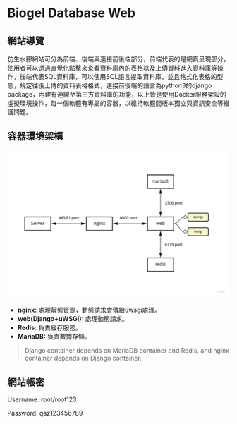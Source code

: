 # Biogel Database Web 
## 網站導覽
仿生水膠網站可分為前端、後端與連接前後端部分，前端代表的是網頁呈現部分，使用者可以透過直覺化點擊來查看資料庫內的表格以及上傳資料進入資料庫等操作，後端代表SQL資料庫，可以使用SQL語言提取資料庫，並且格式化表格的型態，規定往後上傳的資料表格格式，連接前後端的語言為python3的django package，內建有連線至第三方資料庫的功能，以上皆是使用Docker服務架設的虛擬環境操作，每一個軟體有專屬的容器，以維持軟體間版本獨立與資訊安全等維護問題。

## 容器環境架構
![](picture/容器環境架構圖.jpg)
- **nginx:** 處理靜態資源，動態請求會傳給uwsgi處理。
- **web(Django+uWSGI):** 處理動態請求。
- **Redis:** 負責緩存服務。
- **MariaDB:** 負責數據存儲。
> Django container depends on MariaDB container and Redis, and nginx container depends on Django container.

## 網站帳密
Username: root/root123

Password: qaz123456789
